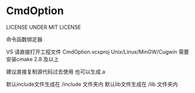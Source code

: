 CmdOption
=========
LICENSE UNDER MIT LICENSE

命令函数绑定器

VS 请直接打开工程文件 CmdOption.vcxproj
Unix/Linux/MinGW/Cugwin 需要安装cmake 2.8 及以上

建议直接复制源代码过去使用
也可以生成.a

默认include文件生成在 /include 文件夹内
默认lib文件生成在 /lib 文件夹内

